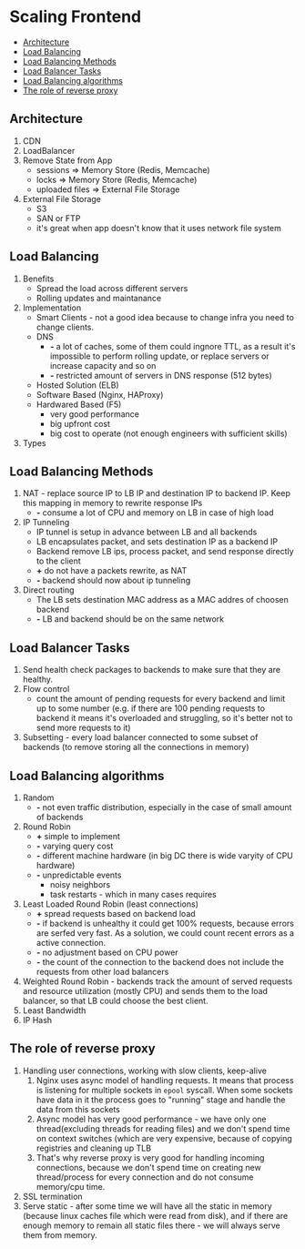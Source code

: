 # Scaling Frontend

  * [Architecture](#architecture)
  * [Load Balancing](#load-balancing)
  * [Load Balancing Methods](#load-balancing-methods)
  * [Load Balancer Tasks](#load-balancer-tasks)
  * [Load Balancing algorithms](#load-balancing-algorithms)
  * [The role of reverse proxy](#the-role-of-reverse-proxy)

## Architecture
1. CDN
1. LoadBalancer
1. Remove State from App
	* sessions => Memory Store (Redis, Memcache)
	* locks => Memory Store (Redis, Memcache)
	* uploaded files => External File Storage
1. External File Storage
	* S3
	* SAN or FTP
	* it's great when app doesn't know that it uses network file system

## Load Balancing
1. Benefits
    * Spread the load across different servers
    * Rolling updates and maintanance
1. Implementation
    * Smart Clients - not a good idea because to change infra you need to change clients.
    * DNS
        * **-** a lot of caches, some of them could ingnore TTL, as a result it's impossible to perform rolling update, or replace servers or increase capacity and so on
        * **-** restricted amount of servers in DNS response (512 bytes)
	* Hosted Solution (ELB)
	* Software Based (Nginx, HAProxy)
	* Hardwared Based (F5)
		* very good performance
		* big upfront cost
		* big cost to operate (not enough engineers with sufficient skills)
1. Types

## Load Balancing Methods
1. NAT - replace source IP to LB IP and destination IP to backend IP. Keep this mapping in memory to rewrite response IPs
    * **-** consume a lot of CPU and memory on LB in case of high load
1. IP Tunneling
    * IP tunnel is setup in advance between LB and all backends
    * LB encapsulates packet, and sets destination IP as a backend IP
    * Backend remove LB ips, process packet, and send response directly to the client
    * **+** do not have a packets rewrite, as NAT
    * **-** backend should now about ip tunneling
1. Direct routing
    * The LB sets destination MAC address as a MAC addres of choosen backend
    * **-** LB and backend should be on the same network

## Load Balancer Tasks
1. Send health check packages to backends to make sure that they are healthy.
1. Flow control
    * count the amount of pending requests for every backend and limit up to some number (e.g. if there are 100 pending requests to backend it means it's overloaded and struggling, so it's better not to send more requests to it)
1. Subsetting - every load balancer connected to some subset of backends (to remove storing all the connections in memory)

## Load Balancing algorithms
1. Random
    * **-** not even traffic distribution, especially in the case of small amount of backends
1. Round Robin
    * **+** simple to implement
    * **-** varying query cost
    * **-** different machine hardware (in big DC there is wide varyity of CPU hardware)
    * **-** unpredictable events
        * noisy neighbors
        * task restarts - which in many cases requires
1. Least Loaded Round Robin (least connections)
    * **+** spread requests based on backend load
    * **-** if backend is unhealthy it could get 100% requests, because errors are serfed very fast. As a solution, we could count recent errors as a active connection.
    * **-** no adjustment based on CPU power
    * **-** the count of the connection to the backend does not include the requests from other load balancers
1. Weighted Round Robin - backends track the amount of served requests and resource utilization (mostly CPU) and sends them to the load balancer, so that LB could choose the best client.
1. Least Bandwidth
1. IP Hash


## The role of reverse proxy
1. Handling user connections, working with slow clients, keep-alive
    1. Nginx uses async model of handling requests. It means that process is listening for multiple sockets in `epool` syscall. When some sockets have data in it the process goes to "running" stage and handle the data from this sockets
    1. Async model has very good performance - we have only one thread(excluding threads for reading files) and we don't spend time on context switches (which are very expensive, because of copying registries and cleaning up TLB
    1. That's why reverse proxy is very good for handling incoming connections, because we don't spend time on creating new thread/process for every connection and do not consume memory/cpu time.
1. SSL termination
1. Serve static - after some time we will have all the static in memory (because linux caches file which were read from disk), and if there are enough memory to remain all static files there - we will always serve them from memory.


